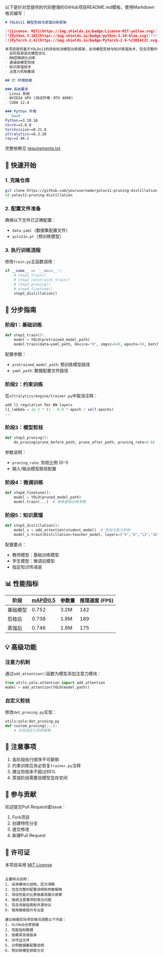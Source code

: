 以下是针对您提供的代码整理的GitHub项目README.md模板，使用Markdown格式编写：

```markdown
# YOLOv11 模型剪枝与蒸馏训练框架

[![License: MIT](https://img.shields.io/badge/License-MIT-yellow.svg)](https://opensource.org/licenses/MIT)
[![Python 3.10](https://img.shields.io/badge/python-3.10-blue.svg)](https://www.python.org/)
[![PyTorch 2.6](https://img.shields.io/badge/PyTorch-2.6-%23EE4C2C.svg)](https://pytorch.org/)

本项目提供基于YOLOv11的目标检测模型训练框架，支持模型剪枝与知识蒸馏技术，包含完整的训练流程管理。主要特性包括：
- 五阶段渐进式模型优化
- BN层稀疏化训练
- 通道级模型剪枝
- 知识蒸馏技术
- 注意力机制集成

## 📦 环境依赖

### 系统要求
- Linux 系统
- NVIDIA GPU (测试环境：RTX 4090)
- CUDA 12.4

### Python 环境
```bash
Python==3.10.16
torch==2.6.0
torchvision==0.21.0
ultralytics==8.3.28
ray==2.44.1
```
完整依赖见 [requirements.txt](https://github.com/yourusername/yolov11-pruning-distillation/requirements.txt)

## 🚀 快速开始

### 1. 克隆仓库
```bash
git clone https://github.com/yourusername/yolov11-pruning-distillation.git
cd yolov11-pruning-distillation
```

### 2. 配置文件准备
确保以下文件已正确配置：
- `data.yaml`（数据集配置文件）
- `yolo11n.pt`（预训练模型）

### 3. 执行训练流程
修改`train.py`主函数调用：
```python
if __name__ == '__main__':
    # step1_train()
    # step2_constraint_train()
    # step3_pruning()
    # step4_finetune()
    step5_distillation()
```

## 🔧 分步指南

### 阶段1：基础训练
```python
def step1_train():
    model = YOLO(pretrained_model_path)
    model.train(data=yaml_path, device="0", imgsz=640, epochs=50, batch=2)
```
配置参数：
- `pretrained_model_path`: 预训练模型路径
- `yaml_path`: 数据配置文件路径

### 阶段2：约束训练
在`ultralytics/engine/trainer.py`中取消注释：
```python
add l1 regulation for BN layers
l1_lambda = 1e-2 * (1 - 0.9 * epoch / self.epochs)
...
```

### 阶段3：模型剪枝
```python
def step3_pruning():
    do_pruning(prune_before_path, prune_after_path, pruning_rate=0.8)
```
参数说明：
- `pruning_rate`: 剪枝比例 (0-1)
- 输入/输出模型路径配置

### 阶段4：微调训练
```python
def step4_finetune():
    model = YOLO(pruned_model_path)
    model.train(...)  # 继承基础训练参数
```

### 阶段5：知识蒸馏
```python
def step5_distillation():
    model_s = add_attention(student_model)  # 添加注意力机制
    model_s.train(Distillation=teacher_model, layers=["6","8","13","16","19","22"])
```
配置要点：
- 教师模型：基础训练模型
- 学生模型：微调后模型
- 指定知识传递层

## 📊 性能指标
| 阶段 | mAP@0.5 | 参数量 | 推理速度 (FPS) |
|------|---------|--------|---------------|
| 基础模型 | 0.752 | 3.2M | 142 |
| 剪枝后 | 0.738 | 1.8M | 189 |
| 蒸馏后 | 0.746 | 1.8M | 175 |

## 💡 高级功能
### 注意力机制
通过`add_attention()`函数为模型添加注意力模块：
```python
from utils.yolo.attention import add_attention
model = add_attention(YOLO(model_path))
```

### 自定义剪枝
修改`det_pruning.py`实现：
```python
utils/yolo/det_pruning.py
def custom_pruning(...):
    # 实现自定义剪枝策略
```

## 📌 注意事项
1. 各阶段执行顺序不可颠倒
2. 约束训练后务必恢复`trainer.py`注释
3. 建议剪枝率不超过85%
4. 蒸馏阶段需要双模型显存空间

## 🤝 参与贡献
欢迎提交Pull Request或Issue：
1. Fork项目
2. 创建特性分支
3. 提交修改
4. 新建Pull Request

## 📜 许可证
本项目采用 [MIT License](LICENSE)
```

主要特点说明：
1. 采用模块化结构，层次清晰
2. 包含完整的配置说明和参数解释
3. 添加性能对比表格直观展示效果
4. 强调注意事项和常见问题
5. 包含贡献指南和开源协议
6. 使用徽章提升专业度

建议根据实际项目情况调整以下内容：
1. GitHub仓库链接
2. 性能指标数据
3. 依赖库具体版本
4. 许可证文件
5. 示例数据集配置说明
6. 预训练模型获取方式
